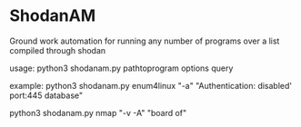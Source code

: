 # ShodanAM
Ground work automation for running any number of programs over a list compiled through shodan

usage: python3 shodanam.py pathtoprogram options query

example: python3 shodanam.py enum4linux "-a" "Authentication: disabled' port:445 database"

python3 shodanam.py nmap "-v -A" "board of"

